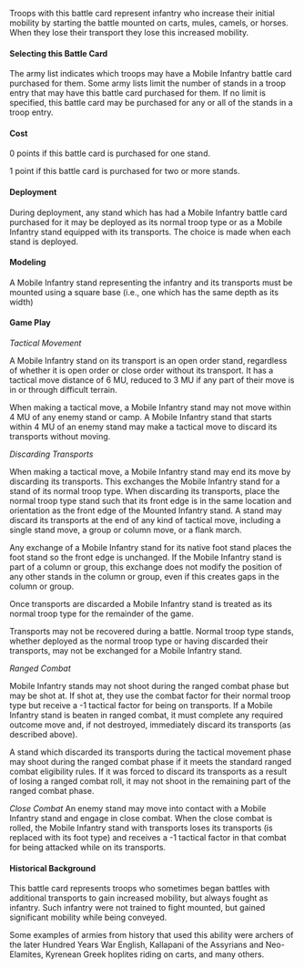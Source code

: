 Troops with this battle card represent infantry who increase their initial mobility by starting the battle mounted on carts, mules, camels, or horses.  When they lose 
their transport they lose this increased mobility.

#### Selecting this Battle Card
The army list indicates which troops may have a Mobile Infantry battle card purchased for them.  Some army lists limit the number of stands in a troop entry that may
have this battle card purchased for them.  If no limit is specified, this battle card may be purchased for any or all of the stands in a troop entry.

#### Cost
0 points if this battle card is purchased for one stand.

1 point if this battle card is purchased for two or more stands.

#### Deployment
During deployment, any stand which has had a Mobile Infantry battle card purchased for it may be deployed as its normal troop type or as a Mobile Infantry 
stand equipped with its transports. The choice is made when each stand is deployed.

#### Modeling
A Mobile Infantry stand representing the infantry and its transports must be mounted using a square base (i.e., one which has the same depth as its width)

#### Game Play
*Tactical Movement*

A Mobile Infantry stand on its transport  is an open order stand, regardless of whether it is open order or close order without its transport.  It has a tactical move
distance of 6 MU, reduced to 3 MU if any part of their move is in or through difficult terrain.

When making a tactical move, a Mobile Infantry stand may not move within 4 MU of any enemy stand or camp. A Mobile Infantry stand that starts within 4 MU of an enemy 
stand may make a tactical move to discard its transports without moving.  

*Discarding Transports*

When making a tactical move, a Mobile Infantry stand may end its move by discarding its transports.  This exchanges the Mobile Infantry stand for a stand of its
normal troop type. When discarding its transports, place the normal troop type stand such that its front edge is in the same location and orientation as the front 
edge of the Mounted Infantry stand. A stand may discard its transports at the end of any kind of tactical move, including a single stand move, a group or column move,
or a flank march.

Any exchange of a Mobile Infantry stand for its native foot stand places the foot stand so the front edge is unchanged.  If the Mobile Infantry stand is part of a column
or group, this exchange does not modify the position of any other stands in the column or group, even if this creates gaps in the column or group.

Once transports are discarded a Mobile Infantry stand is treated as its normal troop type for the remainder of the game.

Transports may not be recovered during a battle. Normal troop type stands, whether deployed as the normal troop type or having discarded their transports, may not 
be exchanged for a Mobile Infantry stand.

*Ranged Combat*

Mobile Infantry stands may not shoot during the ranged combat phase but may be shot at. If shot at, they use the combat factor for their normal troop type but 
receive a -1 tactical factor for being on transports.  If a Mobile Infantry stand is beaten in ranged combat, it must complete any required outcome move and, if 
not destroyed, immediately discard its transports (as described above).

A stand which discarded its transports during the tactical movement phase may shoot during the ranged combat phase if it meets the standard ranged combat eligibility 
rules.  If it was forced to discard its transports as a result of losing a ranged combat roll, it may not shoot in the remaining part of the ranged combat phase.

*Close Combat*
An enemy stand may move into contact with a Mobile Infantry stand and engage in close combat.  When the close combat is rolled, the Mobile Infantry stand with 
transports loses its transports (is replaced with its foot type) and receives a -1 tactical factor in that combat for being attacked while on its transports.

#### Historical Background
This battle card represents troops who sometimes began battles with additional transports to gain increased mobility, but always fought as infantry.  Such infantry
were not trained to fight mounted, but gained significant mobility while being conveyed.

Some examples of armies from history that used this ability were archers of the later Hundred Years War English, Kallapani of the Assyrians and Neo-Elamites, 
Kyrenean Greek hoplites riding on carts, and many others.
